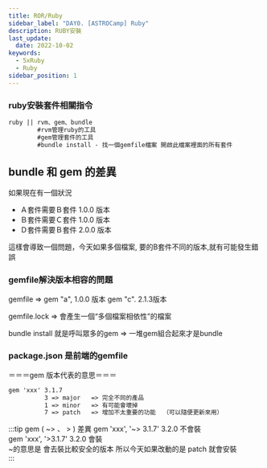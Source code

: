 ```yaml
---
title: ROR/Ruby
sidebar_label: "DAY0. [ASTROCamp] Ruby"
description: RUBY安裝
last_update:
  date: 2022-10-02
keywords:
  - 5xRuby
  - Ruby
sidebar_position: 1
---
```


### ruby安裝套件相關指令

```md
ruby || rvm、gem、bundle
        #rvm管理ruby的工具
        #gem管理套件的工具
        #bundle install - 找一個gemfile檔案 開啟此檔案裡面的所有套件
```


## bundle 和 gem 的差異

如果現在有一個狀況

- Ａ套件需要Ｂ套件 1.0.0 版本
- Ｂ套件需要Ｃ套件 1.0.0 版本
- Ｄ套件需要Ｂ套件 2.0.0 版本

這樣會導致一個問題，今天如果多個檔案, 要的B套件不同的版本,就有可能發生錯誤


### gemfile解決版本相容的問題

gemfile => gem "a", 1.0.0 版本  gem "c". 2.1.3版本

gemfile.lock => 會產生一個“多個檔案相依性”的檔案

bundle install 就是呼叫眾多的gem  =>  一堆gem組合起來才是bundle

### package.json 是前端的gemfile   

＝＝＝gem 版本代表的意思＝＝＝

```md
gem 'xxx' 3.1.7
          3 => major   => 完全不同的產品
          1 => minor   => 有可能會壞掉        
          7 => patch   => 增加不太重要的功能  （可以隨便更新來用）
```




:::tip gem ( ~> 、 > ) 差異
gem 'xxx', '~> 3.1.7'   3.2.0 不會裝   
gem 'xxx', '>3.1.7'     3.2.0   會裝  
~的意思是  會去裝比較安全的版本  所以今天如果改動的是 patch 就會安裝     
:::
